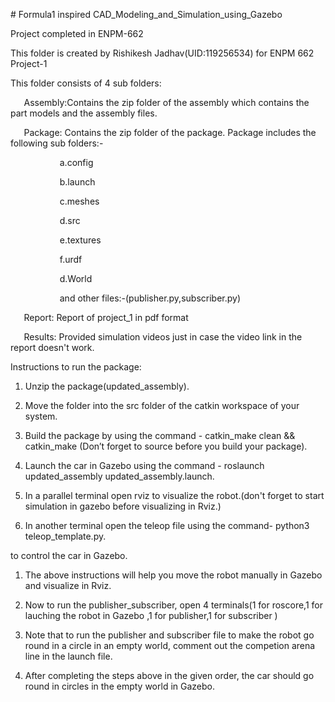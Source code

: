 ﻿\# Formula1 inspired CAD\_Modeling\_and\_Simulation\_using\_Gazebo

Project completed in ENPM-662

This folder is created by Rishikesh Jadhav(UID:119256534) for ENPM 662 Project-1

This folder consists of 4 sub folders:

`	`Assembly:Contains the zip folder of the assembly which contains the part models and the 		 	 assembly files.

`	`Package: Contains the zip folder of the package. Package includes the following sub 		                 folders:-

`			`a.config

`			`b.launch

`			`c.meshes

`			`d.src

`			`e.textures

`			`f.urdf

`			`d.World

`			`and other files:-(publisher.py,subscriber.py)

`	`Report:  Report of project\_1 in pdf format

`	`Results: Provided simulation videos just in case the video link in the report doesn't 			 	 work.

Instructions to run the package:

1. Unzip the package(updated\_assembly).

1. Move the folder into the src folder of the catkin workspace of your system.

1. Build the package by using the command - catkin\_make clean && catkin\_make (Don’t  forget  to     source before you build your package).

1. Launch the car in Gazebo using the command - roslaunch updated\_assembly             updated\_assembly.launch.

1. In a parallel terminal open rviz to visualize the robot.(don't forget to start simulation in     gazebo before visualizing in Rviz.)

1. In another terminal open the teleop file using the command- python3 teleop\_template.py.

to control the car in Gazebo.

1. The above instructions will help you move the robot manually in Gazebo and visualize in Rviz.

1. Now to run the publisher\_subscriber, open 4 terminals(1 for roscore,1 for lauching the robot     in Gazebo ,1 for publisher,1 for subscriber )

1. Note that to run the publisher and subscriber file to make the robot go round in a circle in     an empty world, comment out the competion arena line in the launch file.

1. After completing the steps above in the given order, the car should go round in circles in     the empty world in Gazebo.
